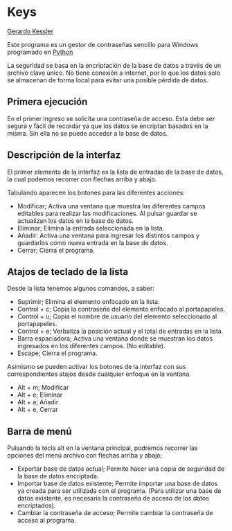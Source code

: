 ﻿# Keys

[Gerardo Kessler](http://gera.ar)  

Este programa es un gestor de contraseñas sencillo para Windows programado en [Python](https://python.org)  

La seguridad se basa en la encriptación de la base de datos a través de un archivo clave único. No tiene conexión a internet, por lo que los datos solo se almacenan de forma local para evitar una posible pérdida de datos.

## Primera ejecución

En el primer ingreso se solicita una contraseña de acceso. Esta debe ser segura y fácil de recordar ya que los datos se encriptan basados en la misma. Sin ella no se puede acceder a la base de datos.

## Descripción de la interfaz

El primer elemento de la interfaz es la lista de entradas de la base de datos, la cual podemos recorrer con flechas arriba y abajo.

Tabulando aparecen los botones para las diferentes acciones:

* Modificar; Activa una ventana que muestra los diferentes campos editables para realizar las modificaciones. Al pulsar guardar se actualizan los datos en la base de datos.
* Eliminar; Elimina la entrada seleccionada en la lista.
* Añadir: Activa una ventana para ingresar los distintos campos y guardarlos como nueva entrada en la base de datos.
* Cerrar; Cierra el programa.

## Atajos de teclado de la lista

Desde la lista tenemos algunos comandos, a saber:

* Suprimir; Elimina el elemento enfocado en la lista.
* Control + c; Copia la contraseña del elemento enfocado al portapapeles.
* Control + u; Copia el nombre de usuario del elemento seleccionado al portapapeles.
* Control + e; Verbaliza la posición actual y el total de entradas en la lista.
* Barra espaciadora; Activa una ventana donde se muestran los datos ingresados en los diferentes campos. (No editable).
* Escape; Cierra el programa.

Asimismo se pueden activar los botones de la interfaz con sus correspondientes atajos desde cualquier enfoque en la ventana.

* Alt + m; Modificar
* Alt + e; Eliminar
* Alt + a; Añadir
* Alt + e, Cerrar

## Barra de menú

Pulsando la tecla alt en la ventana principal, podremos recorrer las opciones del menú archivo con flechas arriba y abajo;

* Exportar base de datos actual; Permite hacer una copia de seguridad de la base de datos encriptada.
* Importar base de datos existente; Permite importar una base de datos ya creada para ser utilizada con el programa. (Para utilizar una base de datos existente, es necesaria la contraseña de acceso de los datos encriptados).
* Cambiar la contraseña de acceso; Permite cambiar la contraseña de acceso al programa.

